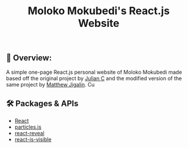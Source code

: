 <div align="center">
  <h1><br>Moloko Mokubedi's React.js Website</h1>
  <!-- <h3><a href="https://matthewjigalin-react-portfolio.netlify.app/" target="_blank">Live Preview</a></h3> -->
</div>
<br>

## 💬 Overview:

A simple one-page React.js personal website of Moloko Mokubedi made based off the original project by [Julian C](https://github.com/juliancesaro) and the modified version of the same project by [Matthew Jigalin](https://github.com/jigalin/portfolio-landing-page?ref=reactjsexample.com). Cu

## 🛠️ Packages & APIs

- [React](https://reactjs.org/)
- [particles.js](https://github.com/VincentGarreau/particles.js/)
- [react-reveal](https://github.com/rnosov/react-reveal)
- [react-is-visible](https://github.com/lessp/react-is-visible)
